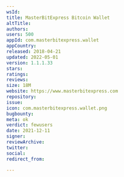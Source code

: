 ```yaml
---
wsId: 
title: MasterBitExpress Bitcoin Wallet
altTitle: 
authors: 
users: 500
appId: com.masterbitexpress.wallet
appCountry: 
released: 2018-04-21
updated: 2022-05-01
version: 1.1.1.33
stars: 
ratings: 
reviews: 
size: 18M
website: https://www.masterbitexpress.com
repository: 
issue: 
icon: com.masterbitexpress.wallet.png
bugbounty: 
meta: ok
verdict: fewusers
date: 2021-12-11
signer: 
reviewArchive: 
twitter: 
social: 
redirect_from: 

---
```


